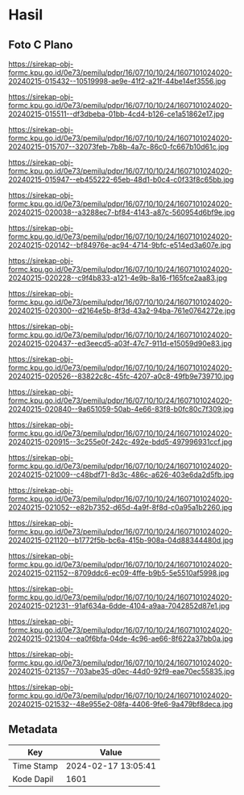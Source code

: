 # Hasil

## Foto C Plano

https://sirekap-obj-formc.kpu.go.id/0e73/pemilu/pdpr/16/07/10/10/24/1607101024020-20240215-015432--10519998-ae9e-41f2-a21f-44be14ef3556.jpg

https://sirekap-obj-formc.kpu.go.id/0e73/pemilu/pdpr/16/07/10/10/24/1607101024020-20240215-015511--df3dbeba-01bb-4cd4-b126-ce1a51862e17.jpg

https://sirekap-obj-formc.kpu.go.id/0e73/pemilu/pdpr/16/07/10/10/24/1607101024020-20240215-015707--32073feb-7b8b-4a7c-86c0-fc667b10d61c.jpg

https://sirekap-obj-formc.kpu.go.id/0e73/pemilu/pdpr/16/07/10/10/24/1607101024020-20240215-015947--eb455222-65eb-48d1-b0c4-c0f33f8c65bb.jpg

https://sirekap-obj-formc.kpu.go.id/0e73/pemilu/pdpr/16/07/10/10/24/1607101024020-20240215-020038--a3288ec7-bf84-4143-a87c-560954d6bf9e.jpg

https://sirekap-obj-formc.kpu.go.id/0e73/pemilu/pdpr/16/07/10/10/24/1607101024020-20240215-020142--bf84976e-ac94-4714-9bfc-e514ed3a607e.jpg

https://sirekap-obj-formc.kpu.go.id/0e73/pemilu/pdpr/16/07/10/10/24/1607101024020-20240215-020228--c9f4b833-a121-4e9b-8a16-f165fce2aa83.jpg

https://sirekap-obj-formc.kpu.go.id/0e73/pemilu/pdpr/16/07/10/10/24/1607101024020-20240215-020300--d2164e5b-8f3d-43a2-94ba-761e0764272e.jpg

https://sirekap-obj-formc.kpu.go.id/0e73/pemilu/pdpr/16/07/10/10/24/1607101024020-20240215-020437--ed3eecd5-a03f-47c7-911d-e15059d90e83.jpg

https://sirekap-obj-formc.kpu.go.id/0e73/pemilu/pdpr/16/07/10/10/24/1607101024020-20240215-020526--83822c8c-45fc-4207-a0c8-49fb9e739710.jpg

https://sirekap-obj-formc.kpu.go.id/0e73/pemilu/pdpr/16/07/10/10/24/1607101024020-20240215-020840--9a651059-50ab-4e66-83f8-b0fc80c7f309.jpg

https://sirekap-obj-formc.kpu.go.id/0e73/pemilu/pdpr/16/07/10/10/24/1607101024020-20240215-020915--3c255e0f-242c-492e-bdd5-497996931ccf.jpg

https://sirekap-obj-formc.kpu.go.id/0e73/pemilu/pdpr/16/07/10/10/24/1607101024020-20240215-021009--c48bdf71-8d3c-486c-a626-403e6da2d5fb.jpg

https://sirekap-obj-formc.kpu.go.id/0e73/pemilu/pdpr/16/07/10/10/24/1607101024020-20240215-021052--e82b7352-d65d-4a9f-8f8d-c0a95a1b2260.jpg

https://sirekap-obj-formc.kpu.go.id/0e73/pemilu/pdpr/16/07/10/10/24/1607101024020-20240215-021120--b1772f5b-bc6a-415b-908a-04d88344480d.jpg

https://sirekap-obj-formc.kpu.go.id/0e73/pemilu/pdpr/16/07/10/10/24/1607101024020-20240215-021152--8709ddc6-ec09-4ffe-b9b5-5e5510af5998.jpg

https://sirekap-obj-formc.kpu.go.id/0e73/pemilu/pdpr/16/07/10/10/24/1607101024020-20240215-021231--91af634a-6dde-4104-a9aa-7042852d87e1.jpg

https://sirekap-obj-formc.kpu.go.id/0e73/pemilu/pdpr/16/07/10/10/24/1607101024020-20240215-021304--ea0f6bfa-04de-4c96-ae66-8f622a37bb0a.jpg

https://sirekap-obj-formc.kpu.go.id/0e73/pemilu/pdpr/16/07/10/10/24/1607101024020-20240215-021357--703abe35-d0ec-44d0-92f9-eae70ec55835.jpg

https://sirekap-obj-formc.kpu.go.id/0e73/pemilu/pdpr/16/07/10/10/24/1607101024020-20240215-021532--48e955e2-08fa-4406-9fe6-9a479bf8deca.jpg


## Metadata

| Key        | Value               |
| ---------- | ------------------- |
| Time Stamp | 2024-02-17 13:05:41 |
| Kode Dapil | 1601                |



